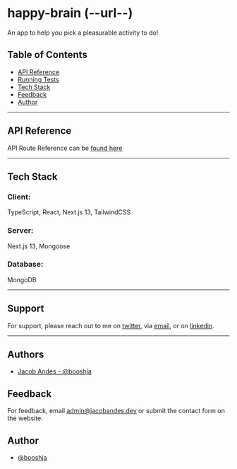 # **happy-brain** (--url--)

An app to help you pick a pleasurable activity to do!

## Table of Contents

- [API Reference](#api-reference)
- [Running Tests](#running-tests)
- [Tech Stack](#tech-stack)
- [Feedback](#feedback)
- [Author](#author)

<hr/>

## **API Reference**

API Route Reference can be [found here](docs/server/api-webhooks-reference.md)

<hr/>

<!-- ## **Running Tests**

### To run tests navigate to the root directory and run these commands to...

Run individual test suites in the Cypress GUI:

```zsh
npm run test:open
```

Run all tests in Headless mode:

```zsh
npm run test
```

<hr/> -->

## **Tech Stack**

### **Client:**

TypeScript, React, Next.js 13, TailwindCSS

### **Server:**

Next.js 13, Mongoose

### **Database:**

MongoDB

<!-- ### **Authentication/Authorization:**

auth0 -->

<!-- ### **Testing:**

Cypress, start-server-and-test, Mocha, Chai -->

<hr/>

## **Support**

For support, please reach out to me on [twitter](https://twitter.com/booshja), via [email](mailto:admin@jacobandes.dev), or on [linkedin](https://linkedin.com/in/jacobandes).

<hr/>

## **Authors**

- [Jacob Andes - @booshja](https://www.github.com/booshja)

## Feedback

For feedback, email [admin@jacobandes.dev](mailto:admin@jacobandes.dev) or submit the contact form on the website.

## Author

- [@booshja](https://www.github.com/booshja)
